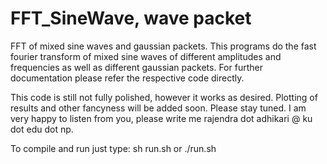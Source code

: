 # FFT_SineWave, wave packet
FFT of mixed sine waves and gaussian packets.
This programs do the fast fourier transform of mixed sine waves of different amplitudes and frequencies as well as different gaussian packets.
For further documentation please refer the respective code directly.

This code is still not fully polished, however it works as desired. Plotting of results and other fancyness will be added soon. Please stay tuned.
I am very happy to listen from you, please write me rajendra dot adhikari @ ku dot edu dot np.

To compile and run just type:
  sh run.sh or ./run.sh
  


